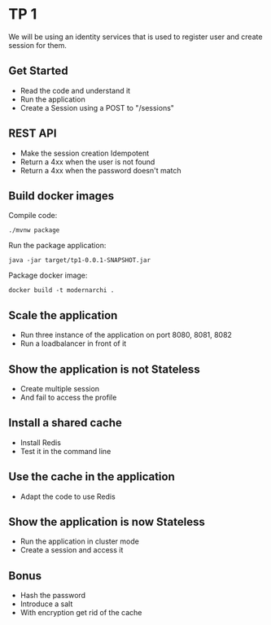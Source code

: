 # TP 1

We will be using an identity services that is used to register user and create session for them.

## Get Started

* Read the code and understand it
* Run the application
* Create a Session using a POST to "/sessions"

## REST API

* Make the session creation Idempotent
* Return a 4xx when the user is not found
* Return a 4xx when the password doesn't match

## Build docker images

Compile code:

`./mvnw package`

Run the package application:

`java -jar target/tp1-0.0.1-SNAPSHOT.jar`

Package docker image:

`docker build -t modernarchi .`


## Scale the application

* Run three instance of the application on port 8080, 8081, 8082
* Run a loadbalancer in front of it

## Show the application is not Stateless

* Create multiple session
* And fail to access the profile

## Install a shared cache

* Install Redis
* Test it in the command line

## Use the cache in the application

* Adapt the code to use Redis

## Show the application is now Stateless

* Run the application in cluster mode
* Create a session and access it

## Bonus

* Hash the password
* Introduce a salt
* With encryption get rid of the cache
